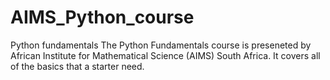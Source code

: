 # AIMS_Python_course
Python fundamentals
The Python Fundamentals course is preseneted by African Institute for Mathematical Science (AIMS) South Africa. It covers all of the basics that a starter need.
